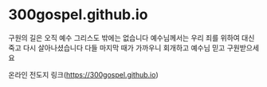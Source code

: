 # 300gospel.github.io

구원의 길은 오직 예수 그리스도 밖에는 없습니다
예수님께서는 우리 죄를 위하여 대신 죽고 다시 살아나셨습니다
다들 마지막 때가 가까우니 회개하고 예수님 믿고 구원받으세요

온라인 전도지 링크(https://300gospel.github.io)